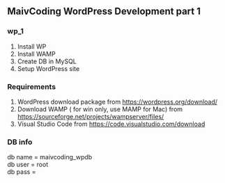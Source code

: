 ## MaivCoding WordPress Development part 1



### wp_1

1. Install WP
2. Install WAMP
3. Create DB in MySQL
4. Setup WordPress site




### Requirements

1. WordPress download package from https://wordpress.org/download/
2. Download WAMP ( for win only, use MAMP for Mac) from https://sourceforge.net/projects/wampserver/files/
3. Visual Studio Code from https://code.visualstudio.com/download


### DB info
db name = maivcoding_wpdb   
db user = root   
db pass = 